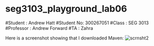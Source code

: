# seg3103_playground_lab06
#Student : Andrew Hatt
#Student No: 300267051
#Class : SEG 3013
#Professor : Andrew Forward
#TA : Zahra


Here is a screenshot showing that I downloaded Maven:
![scrnsht2](https://user-images.githubusercontent.com/43865276/125173338-cdd6a780-e18c-11eb-997b-c4f62320b1bb.png)
